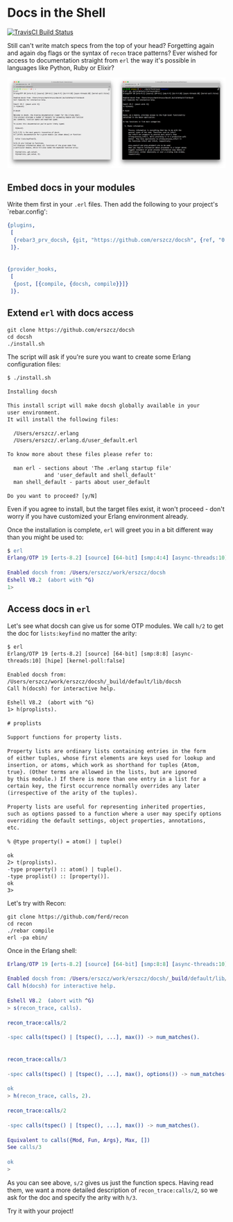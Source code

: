# Docs in the Shell

[![TravisCI Build Status](https://travis-ci.org/erszcz/docsh.svg?branch=master)](https://travis-ci.org/erszcz/docsh)

Still can't write match specs from the top of your head?
Forgetting again and again `dbg` flags or the syntax of `recon` trace patterns?
Ever wished for access to documentation straight from `erl`
the way it's possible in languages like Python, Ruby or Elixir?

[![docsh - light and dark background](https://raw.githubusercontent.com/erszcz/docsh/master/doc/light-dark-bg.png)](https://github.com/erszcz/docsh/blob/master/doc/light-dark-bg.png)


## Embed docs in your modules

Write them first in your `.erl` files.
Then add the following to your project's `rebar.config':

```erlang
{plugins,
 [
  {rebar3_prv_docsh, {git, "https://github.com/erszcz/docsh", {ref, "0.6.0"}}}
 ]}.


{provider_hooks,
 [
  {post, [{compile, {docsh, compile}}]}
 ]}.
```


## Extend `erl` with docs access

```
git clone https://github.com/erszcz/docsh
cd docsh
./install.sh
```

The script will ask if you're sure you want to create some
Erlang configuration files:

```
$ ./install.sh

Installing docsh

This install script will make docsh globally available in your
user environment.
It will install the following files:

  /Users/erszcz/.erlang
  /Users/erszcz/.erlang.d/user_default.erl

To know more about these files please refer to:

  man erl - sections about 'The .erlang startup file'
            and 'user_default and shell_default'
  man shell_default - parts about user_default

Do you want to proceed? [y/N]
```

Even if you agree to install, but the target files exist,
it won't proceed - don't worry if you have customized your
Erlang environment already.

Once the installation is complete,
`erl` will greet you in a bit different way than you might be used to:

```erlang
$ erl
Erlang/OTP 19 [erts-8.2] [source] [64-bit] [smp:4:4] [async-threads:10] [kernel-poll:false]

Enabled docsh from: /Users/erszcz/work/erszcz/docsh
Eshell V8.2  (abort with ^G)
1>
```


## Access docs in `erl`

Let's see what docsh can give us for some OTP modules.
We call `h/2` to get the doc for `lists:keyfind` no matter the arity:

```
$ erl
Erlang/OTP 19 [erts-8.2] [source] [64-bit] [smp:8:8] [async-threads:10] [hipe] [kernel-poll:false]

Enabled docsh from: /Users/erszcz/work/erszcz/docsh/_build/default/lib/docsh
Call h(docsh) for interactive help.

Eshell V8.2  (abort with ^G)
1> h(proplists).

# proplists

Support functions for property lists.

Property lists are ordinary lists containing entries in the form
of either tuples, whose first elements are keys used for lookup and
insertion, or atoms, which work as shorthand for tuples {Atom,
true}. (Other terms are allowed in the lists, but are ignored
by this module.) If there is more than one entry in a list for a
certain key, the first occurrence normally overrides any later
(irrespective of the arity of the tuples).

Property lists are useful for representing inherited properties,
such as options passed to a function where a user may specify options
overriding the default settings, object properties, annotations,
etc.

% @type property() = atom() | tuple()

ok
2> t(proplists).
-type property() :: atom() | tuple().
-type proplist() :: [property()].
ok
3>
```

Let's try with Recon:

```
git clone https://github.com/ferd/recon
cd recon
./rebar compile
erl -pa ebin/
```

Once in the Erlang shell:

```erlang
Erlang/OTP 19 [erts-8.2] [source] [64-bit] [smp:8:8] [async-threads:10] [hipe] [kernel-poll:false]

Enabled docsh from: /Users/erszcz/work/erszcz/docsh/_build/default/lib/docsh
Call h(docsh) for interactive help.

Eshell V8.2  (abort with ^G)
> s(recon_trace, calls).

recon_trace:calls/2

-spec calls(tspec() | [tspec(), ...], max()) -> num_matches().


recon_trace:calls/3

-spec calls(tspec() | [tspec(), ...], max(), options()) -> num_matches().

ok
> h(recon_trace, calls, 2).

recon_trace:calls/2

-spec calls(tspec() | [tspec(), ...], max()) -> num_matches().

Equivalent to calls({Mod, Fun, Args}, Max, [])
See calls/3

ok
>
```

As you can see above, `s/2` gives us just the function specs.
Having read them, we want a more detailed description of `recon_trace:calls/2`,
so we ask for the doc and specify the arity with `h/3`.

Try it with your project!


[edoc:module-tags]: http://erlang.org/doc/apps/edoc/chapter.html#Module_tags
[gh:recon-docsh]: https://github.com/erszcz/recon
